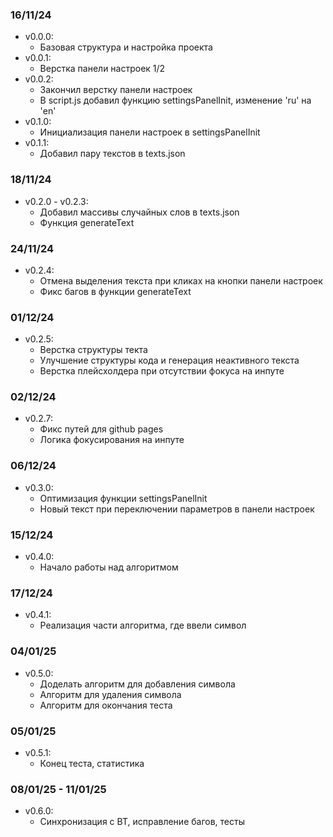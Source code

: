 ### 16/11/24

- v0.0.0:
  - Базовая структура и настройка проекта
- v0.0.1:
  - Верстка панели настроек 1/2
- v0.0.2:
  - Закончил верстку панели настроек
  - В script.js добавил функцию settingsPanelInit, изменение 'ru' на 'en'
- v0.1.0:
  - Инициализация панели настроек в settingsPanelInit
- v0.1.1:
  - Добавил пару текстов в texts.json

### 18/11/24

- v0.2.0 - v0.2.3:
  - Добавил массивы случайных слов в texts.json
  - Функция generateText

### 24/11/24

- v0.2.4:
  - Отмена выделения текста при кликах на кнопки панели настроек
  - Фикс багов в функции generateText

### 01/12/24

- v0.2.5:
  - Верстка структуры текта
  - Улучшение структуры кода и генерация неактивного текста
  - Верстка плейсхолдера при отсутствии фокуса на инпуте

### 02/12/24

- v0.2.7:
  - Фикс путей для github pages
  - Логика фокусирования на инпуте

### 06/12/24

- v0.3.0:
  - Оптимизация функции settingsPanelInit
  - Новый текст при переключении параметров в панели настроек

### 15/12/24

- v0.4.0:
  - Начало работы над алгоритмом

### 17/12/24

- v0.4.1:
  - Реализация части алгоритма, где ввели символ

### 04/01/25

- v0.5.0:
  - Доделать алгоритм для добавления символа
  - Алгоритм для удаления символа
  - Алгоритм для окончания теста

### 05/01/25

- v0.5.1:
  - Конец теста, статистика

### 08/01/25 - 11/01/25

- v0.6.0:
  - Синхронизация с ВТ, исправление багов, тесты
